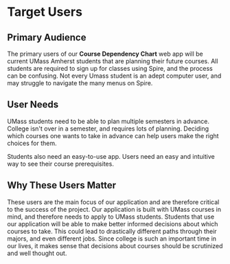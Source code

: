 # Target Users

## Primary Audience

The primary users of our **Course Dependency Chart** web app will be current UMass Amherst students that are planning their future courses. All students are required to sign up for classes using Spire, and the process can be confusing. Not every Umass student is an adept computer user, and may struggle to navigate the many menus on Spire.

## User Needs

UMass students need to be able to plan multiple semesters in advance. College isn't over in a semester, and requires lots of planning. Deciding which courses one wants to take in advance can help users make the right choices for them.

Students also need an easy-to-use app. Users need an easy and intuitive way to see their course prerequisites.

## Why These Users Matter

These users are the main focus of our application and are therefore critical to the success of the project. Our application is built with UMass courses in mind, and therefore needs to apply to UMass students. Students that use our application will be able to make better informed decisions about which courses to take. This could lead to drastically different paths through their majors, and even different jobs. Since college is such an important time in our lives, it makes sense that decisions about courses should be scrutinized and well thought out.
